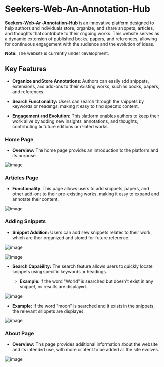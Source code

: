 # **Seekers-Web-An-Annotation-Hub**

**Seekers-Web-An-Annotation-Hub** is an innovative platform designed to help authors and individuals store, organize, and share snippets, articles, and thoughts that contribute to their ongoing works. This website serves as a dynamic extension of published books, papers, and references, allowing for continuous engagement with the audience and the evolution of ideas.

**Note:** The website is currently under development.

## **Key Features**

- **Organize and Store Annotations:** Authors can easily add snippets, extensions, and add-ons to their existing works, such as books, papers, and references.

- **Search Functionality:** Users can search through the snippets by keywords or headings, making it easy to find specific content.

- **Engagement and Evolution:** This platform enables authors to keep their work alive by adding new insights, annotations, and thoughts, contributing to future editions or related works.

### **Home Page**
- **Overview:** The home page provides an introduction to the platform and its purpose.

![image](https://github.com/user-attachments/assets/30a11e19-e100-48dd-9500-c24a5b9b3825)

### **Articles Page**

- **Functionality:** This page allows users to add snippets, papers, and other add-ons to their pre-existing works, making it easy to expand and annotate their content.

![image](https://github.com/user-attachments/assets/3861d6b7-2871-4053-919e-22ca1b822e66)


### **Adding Snippets**

- **Snippet Addition:** Users can add new snippets related to their work, which are then organized and stored for future reference.

![image](https://github.com/user-attachments/assets/01110f99-c99b-445d-8037-229fb950f46a)


![image](https://github.com/user-attachments/assets/e0e6b3df-744a-400b-bdfc-2c225c17b666)

- **Search Capability:** The search feature allows users to quickly locate snippets using specific keywords or headings.

  - **Example:** If the word "World" is searched but doesn't exist in any snippet, no results are displayed.

![image](https://github.com/user-attachments/assets/db259223-0058-489c-874a-1ccc9b890abb)

 - **Example:** If the word "moon" is searched and it exists in the snippets, the relevant snippets are displayed.


![image](https://github.com/user-attachments/assets/bfb3fa37-bd1d-418a-8727-94bb3d89f446)


### **About Page**

- **Overview:** This page provides additional information about the website and its intended use, with more content to be added as the site evolves.

![image](https://github.com/user-attachments/assets/b34322fe-84db-4cf8-a611-458b29c73f53)
